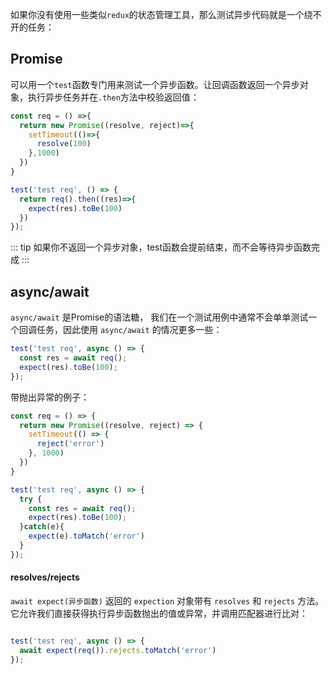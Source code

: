 如果你没有使用一些类似`redux`的状态管理工具，那么测试异步代码就是一个绕不开的任务：

## Promise

可以用一个`test`函数专门用来测试一个异步函数。让回调函数返回一个异步对象，执行异步任务并在`.then`方法中校验返回值：

```js
const req = () =>{
  return new Promise((resolve, reject)=>{
    setTimeout(()=>{
      resolve(100)
    },1000)
  })
}

test('test req', () => {
  return req().then((res)=>{
    expect(res).toBe(100)
  })
});

```

::: tip
如果你不返回一个异步对象，test函数会提前结束，而不会等待异步函数完成
:::

## async/await 

`async/await` 是Promise的语法糖， 我们在一个测试用例中通常不会单单测试一个回调任务，因此使用 `async/await` 的情况更多一些：

```js
test('test req', async () => {
  const res = await req();
  expect(res).toBe(100);
});
```

带抛出异常的例子：

```js
const req = () => {
  return new Promise((resolve, reject) => {
    setTimeout(() => {
      reject('error')
    }, 1000)
  })
}

test('test req', async () => {
  try {
    const res = await req();
    expect(res).toBe(100);
  }catch(e){
    expect(e).toMatch('error')
  }
});
```

#### resolves/rejects

`await expect(异步函数)` 返回的 `expection` 对象带有 `resolves` 和 `rejects` 方法。它允许我们直接获得执行异步函数抛出的值或异常，并调用匹配器进行比对：

```js

test('test req', async () => {
  await expect(req()).rejects.toMatch('error')
});
```

#### 
